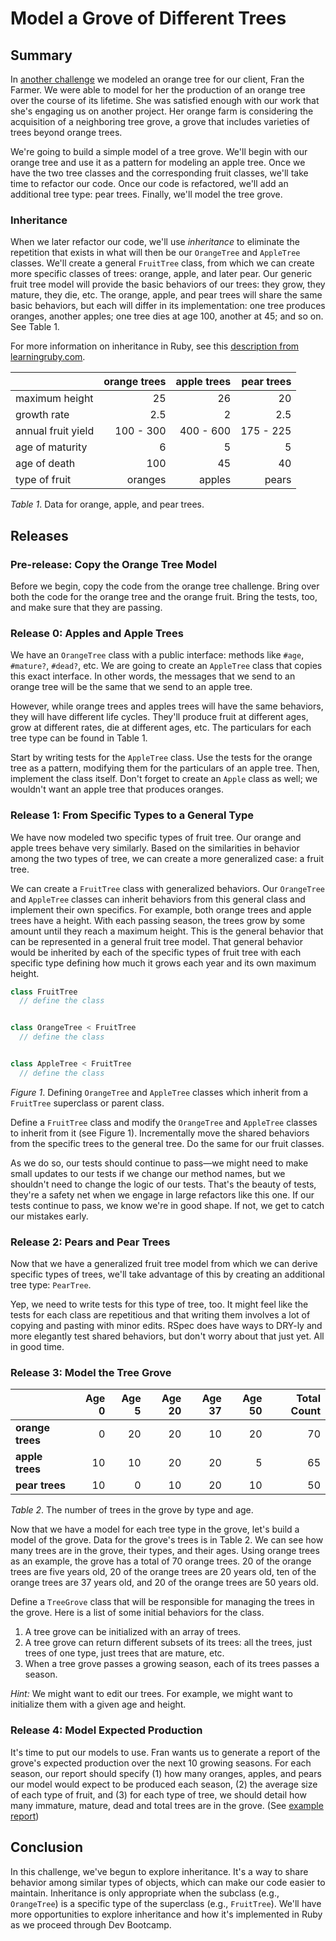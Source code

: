 # Model a Grove of Different Trees

## Summary
In [another challenge][orange tree challenge] we modeled an orange tree for our client, Fran the Farmer.  We were able to model for her the production of an orange tree over the course of its lifetime.  She was satisfied enough with our work that she's engaging us on another project.  Her orange farm is considering the acquisition of a neighboring tree grove, a grove that includes varieties of trees beyond orange trees.

We're going to build a simple model of a tree grove.  We'll begin with our  orange tree and use it as a pattern for modeling an apple tree.  Once we have the two tree classes and the corresponding fruit classes, we'll take time to refactor our code.  Once our code is refactored, we'll add an additional tree type:  pear trees.  Finally, we'll model the tree grove.


### Inheritance
When we later refactor our code, we'll use *inheritance* to eliminate the repetition that exists in what will then be our `OrangeTree` and `AppleTree` classes.  We'll create a general `FruitTree` class, from which we can create more specific classes of trees:  orange, apple, and later pear.  Our generic fruit tree model will provide the basic behaviors of our trees: they grow, they mature, they die, etc.  The orange, apple, and pear trees will share the same basic behaviors, but each will differ in its implementation: one tree produces oranges, another apples; one tree dies at age 100, another at 45; and so on.  See Table 1.

For more information on inheritance in Ruby, see this [description from learningruby.com][rubylearning.com inheritance].

|                    | orange trees | apple trees | pear trees |
| ------------------ | -----------: | ----------: | ---------: |
| maximum height     | 25           | 26          | 20         |
| growth rate        | 2.5          | 2           | 2.5        |
| annual fruit yield | 100 - 300    | 400 - 600   | 175 - 225  |
| age of maturity    | 6            | 5           | 5          |
| age of death       | 100          | 45          | 40         |
| type of fruit      | oranges      | apples      | pears      |

*Table 1*.  Data for orange, apple, and pear trees.



## Releases
### Pre-release:  Copy the Orange Tree Model
Before we begin, copy the code from the orange tree challenge.  Bring over both the code for the orange tree and the orange fruit.  Bring the tests, too, and make sure that they are passing.


### Release 0: Apples and Apple Trees
We have an `OrangeTree` class with a public interface:  methods like `#age`, `#mature?`, `#dead?`, etc.  We are going to create an `AppleTree` class that copies this exact interface.  In other words, the messages that we send to an orange tree will be the same that we send to an apple tree.

However, while orange trees and apples trees will have the same behaviors, they will have different life cycles.  They'll produce fruit at different ages, grow at different rates, die at different ages, etc.  The particulars for each tree type can be found in Table 1.

Start by writing tests for the `AppleTree` class.  Use the tests for the orange tree as a pattern, modifying them for the particulars of an apple tree.  Then, implement the class itself.  Don't forget to create an `Apple` class as well; we wouldn't want an apple tree that produces oranges.



### Release 1: From Specific Types to a General Type
We have now modeled two specific types of fruit tree.  Our orange and apple trees behave very similarly.  Based on the similarities in behavior among the two types of tree, we can create a more generalized case: a fruit tree.

We can create a `FruitTree` class with generalized behaviors.  Our `OrangeTree` and `AppleTree` classes can inherit behaviors from this general class and implement their own specifics.  For example, both orange trees and apple trees have a height.  With each passing season, the trees grow by some amount until they reach a maximum height.  This is the general behavior that can be represented in a general fruit tree model.  That general behavior would be inherited by each of the specific types of fruit tree with each specific type defining how much it grows each year and its own maximum height.


```javascript
class FruitTree
  // define the class


class OrangeTree < FruitTree
  // define the class


class AppleTree < FruitTree
  // define the class

```
*Figure 1*. Defining `OrangeTree` and `AppleTree` classes which inherit from a `FruitTree` superclass or parent class.


Define a `FruitTree` class and modify the `OrangeTree` and `AppleTree` classes to inherit from it (see Figure 1).  Incrementally move the shared behaviors from the specific trees to the general tree.  Do the same for our fruit classes.

As we do so, our tests should continue to pass—we might need to make small updates to our tests if we change our method names, but we shouldn't need to change the logic of our tests. That's the beauty of tests, they're a safety net when we engage in large refactors like this one. If our tests continue to pass, we know we're in good shape. If not, we get to catch our mistakes early.


### Release 2: Pears and Pear Trees
Now that we have a generalized fruit tree model from which we can derive specific types of trees, we'll take advantage of this by creating an additional tree type:  `PearTree`.

Yep, we need to write tests for this type of tree, too. It might feel like the tests for each class are repetitious and that writing them involves a lot of copying and pasting with minor edits.  RSpec does have ways to DRY-ly and more elegantly test shared behaviors, but don't worry about that just yet.  All in good time.


### Release 3: Model the Tree Grove

|                  | Age 0 | Age 5 | Age 20 | Age 37 | Age 50 | Total Count |
| :--------------- | ----: | ----: | -----: | -----: | -----: | ----------: |
| **orange trees** | 0     | 20    | 20     | 10     | 20     | 70          |
| **apple trees**  | 10    | 10    | 20     | 20     | 5      | 65          |
| **pear trees**   | 10    | 0     | 10     | 20     | 10     | 50          |


*Table 2*.  The number of trees in the grove by type and age.


Now that we have a model for each tree type in the grove, let's build a model of the grove.  Data for the grove's trees is in Table 2.  We can see how many trees are in the grove, their types, and their ages.  Using orange trees as an example, the grove has a total of 70 orange trees.  20 of the orange trees are five years old, 20 of the orange trees are 20 years old, ten of the orange trees are 37 years old, and 20 of the orange trees are 50 years old.

Define a `TreeGrove` class that will be responsible for managing the trees in the grove.  Here is a list of some initial behaviors for the class.

1. A tree grove can be initialized with an array of trees.
2. A tree grove can return different subsets of its trees:  all the trees, just trees of one type, just trees that are mature, etc.
3. When a tree grove passes a growing season, each of its trees passes a season.

*Hint:* We might want to edit our trees.  For example, we might want to initialize them with a given age and height.


### Release 4:  Model Expected Production
It's time to put our models to use.  Fran wants us to generate a report of the grove's expected production over the next 10 growing seasons.  For each season, our report should specify (1) how many oranges, apples, and pears our model would expect to be produced each season, (2) the average size of each type of fruit, and (3) for each type of tree, we should detail how many immature, mature, dead and total trees are in the grove.  (See [example report][])


## Conclusion
In this challenge, we've begun to explore inheritance.  It's a way to share behavior among similar types of objects, which can make our code easier to maintain.  Inheritance is only appropriate when the subclass (e.g., `OrangeTree`) is a specific type of the superclass (e.g., `FruitTree`).  We'll have more opportunities to explore inheritance and how it's implemented in Ruby as we proceed through Dev Bootcamp.


[example report]: readme-assets/example_report.md
[orange tree challenge]: ../../../orange-tree-1-just-oranges-challenge
[rubylearning.com inheritance]: http://rubylearning.com/satishtalim/ruby_inheritance.html
